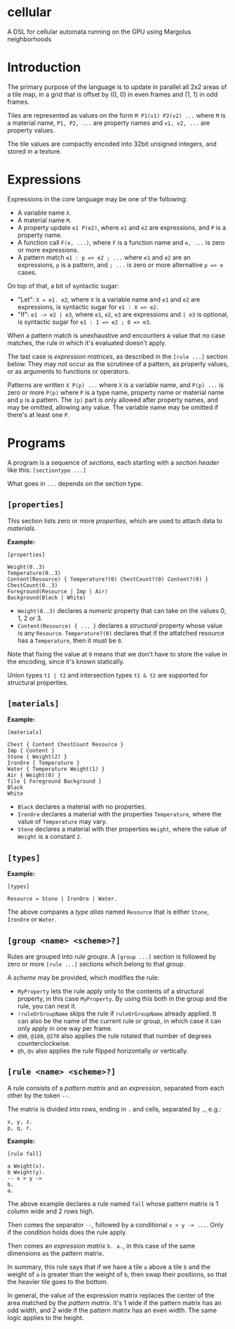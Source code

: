 # cellular
A DSL for cellular automata running on the GPU using Margolus neighborhoods 

# Introduction

The primary purpose of the language is to update in parallel all 2x2 areas of a tile map, in a grid that is offset by (0, 0) in even frames and (1, 1) in odd frames.

Tiles are represented as values on the form `M P1(v1) P2(v2) ...` where `M` is a material name, `P1, P2, ...` are property names and `v1, v2, ...` are property values.

The tile values are compactly encoded into 32bit unsigned integers, and stored in a texture.


# Expressions

Expressions in the core language may be one of the following:
* A variable name `X`.
* A material name `M`.
* A property update `e1 P(e2)`, where `e1` and `e2` are expressions, and `P` is a property name.
* A function call `F(e, ...)`, where `F` is a function name and `e, ...` is zero or more expressions.
* A pattern match `e1 : p => e2 ; ...` where `e1` and `e2` are an expressions, `p` is a pattern, and `; ...` is zero or more alternative `p => e` cases.

On top of that, a bit of syntactic sugar: 
* "Let": `X = e1. e2`, where `X` is a variable name and `e1` and `e2` are expressions, is syntactic sugar for `e1 : X => e2`.
* "If": `e1 -> e2 | e3`, where `e1`, `e2`, `e3` are expressions and `| e3` is optional, is syntactic sugar for `e1 : 1 => e2 ; 0 => e3`.

When a pattern match is unexhaustive and encounters a value that no case matches, the rule in which it's evaluated doesn't apply.

The last case is *expression matrices*, as described in the `[rule ...]` section below. They may not occur as the scrutinee of a pattern, as property values, or as arguments to functions or operators. 

Patterns are written `X P(p) ...` where `X` is a variable name, and `P(p) ...` is zero or more `P(p)` where `P` is a type name, property name or material name and `p` is a pattern. The `(p)` part is only allowed after property names, and may be omitted, allowing any value. The variable name may be omitted if there's at least one `P`.


# Programs

A program is a sequence of *sections*, each starting with a *section header* like this:
```[sectiontype ...]```

What goes in `...` depends on the section type.

## `[properties]`

This section lists zero or more *properties*, which are used to attach data to *materials*.

**Example:**
```
[properties]

Weight(0..3)
Temperature(0..3)
Content(Resource) { Temperature?(0) ChestCount?(0) Content?(0) }
ChestCount(0..3)
Foreground(Resource | Imp | Air)
Background(Black | White)
```

* `Weight(0..3)` declares a *numeric* property that can take on the values 0, 1, 2 or 3.
* `Content(Resource) { ... }` declares a *structural* property whose value is any `Resource`. 
`Temperature?(0)` declares that if the attatched resource has a `Temperature`, then it must be `0`.

Note that fixing the value at `0` means that we don't have to store the value in the encoding, since it's known statically.

Union types `t1 | t2` and intersection types `t1 & t2` are supported for structural properties.

## `[materials]`

**Example:**
```
[materials]

Chest { Content ChestCount Resource }
Imp { Content }
Stone { Weight(2) }
IronOre { Temperature }
Water { Temperature Weight(1) }
Air { Weight(0) }
Tile { Foreground Background }
Black
White
```

* `Black` declares a material with no properties.
* `IronOre` declares a material with the properties `Temperature`, where the value of `Temperature` may vary.
* `Stone` declares a material with ther properties `Weight`, where the value of `Weight` is a constant `2`.

## `[types]`

**Example:**
```
[types]

Resource = Stone | IronOre | Water.
```

The above compares a *type alias* named `Resource` that is either `Stone`, `IronOre` or `Water`.

## `[group <name> <scheme>?]`

Rules are grouped into *rule groups*. A `[group ...]` section is followed by zero or more `[rule ...]` sections which belong to that group.

A *scheme* may be provided, which modifies the rule:
* `MyProperty` lets the rule apply only to the contents of a structural property, in this case `MyProperty`. By using this both in the group and the rule, you can nest it.
* `!ruleOrGroupName` skips the rule if `ruleOrGroupName` already applied. It can also be the name of the current rule or group, in which case it can only apply in one way per frame.
* `@90`, `@180`, `@270` also applies the rule rotated that number of degrees counterclockwise.
* `@h`, `@v` also applies the rule flipped horizontally or vertically.

## `[rule <name> <scheme>?]`

A rule consists of a *pattern matrix* and an *expression*, separated from each other by the token `--`.

The matrix is divided into rows, ending in `.` and cells, separated by `,`, e.g.:
```
x, y, z.
p, q, r.
```

**Example:**
```
[rule fall]

a Weight(x).
b Weight(y).
-- x > y ->
b.
a.
```

The above example declares a rule named `fall` whose pattern matrix is 1 column wide and 2 rows high.

Then comes the separator `--`, followed by a conditional `x > y -> ...`. Only if the condition holds does the rule apply.

Then comes an *expression matrix* `b. a.`, in this case of the same dimensions as the pattern matrix.

In summary, this rule says that if we have a tile `a` above a tile `b` and the weight of `a` is greater than the weight of `b`, then swap their positions, so that the heavier tile goes to the bottom.

In general, the value of the expression matrix replaces the center of the area matched by the *pattern matrix*. It's 1 wide if the pattern matrix has an odd width, and 2 wide if the pattern matrix has an even width. The same logic applies to the height.
